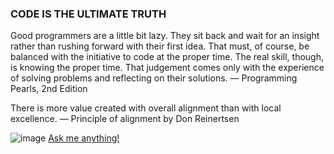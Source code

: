 ### CODE IS THE ULTIMATE TRUTH 

Good programmers are a little bit lazy. 
They sit back and wait for an insight 
rather than rushing forward with their 
first idea. That must, of course, be 
balanced with the initiative to code at 
the proper time. The real skill, though, 
is knowing the proper time. That judgement 
comes only with the experience of solving 
problems and reflecting on their solutions.
— Programming Pearls, 2nd Edition

There is more value created with overall 
alignment than with local excellence. 
— Principle of alignment by Don Reinertsen


![image](https://user-images.githubusercontent.com/414141/120889797-8eadb780-c61e-11eb-86e9-d513f3f76700.png)
[Ask me anything!](https://github.com/codeanit/ama/issues/new)




